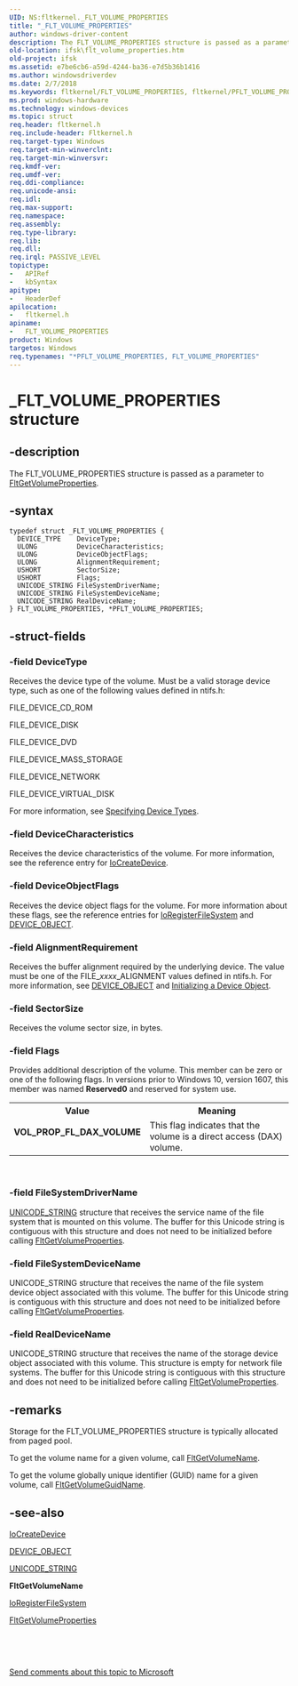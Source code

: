 ```yaml
---
UID: NS:fltkernel._FLT_VOLUME_PROPERTIES
title: "_FLT_VOLUME_PROPERTIES"
author: windows-driver-content
description: The FLT_VOLUME_PROPERTIES structure is passed as a parameter to FltGetVolumeProperties.
old-location: ifsk\flt_volume_properties.htm
old-project: ifsk
ms.assetid: e7be6cb6-a59d-4244-ba36-e7d5b36b1416
ms.author: windowsdriverdev
ms.date: 2/7/2018
ms.keywords: fltkernel/FLT_VOLUME_PROPERTIES, fltkernel/PFLT_VOLUME_PROPERTIES, ifsk.flt_volume_properties, PFLT_VOLUME_PROPERTIES, FLT_VOLUME_PROPERTIES structure [Installable File System Drivers], _FLT_VOLUME_PROPERTIES, FltSystemStructures_9de12b81-e647-4dc7-8d4c-dd90070c7dfa.xml, *PFLT_VOLUME_PROPERTIES, VOL_PROP_FL_DAX_VOLUME, PFLT_VOLUME_PROPERTIES structure pointer [Installable File System Drivers], FLT_VOLUME_PROPERTIES
ms.prod: windows-hardware
ms.technology: windows-devices
ms.topic: struct
req.header: fltkernel.h
req.include-header: Fltkernel.h
req.target-type: Windows
req.target-min-winverclnt: 
req.target-min-winversvr: 
req.kmdf-ver: 
req.umdf-ver: 
req.ddi-compliance: 
req.unicode-ansi: 
req.idl: 
req.max-support: 
req.namespace: 
req.assembly: 
req.type-library: 
req.lib: 
req.dll: 
req.irql: PASSIVE_LEVEL
topictype:
-	APIRef
-	kbSyntax
apitype:
-	HeaderDef
apilocation:
-	fltkernel.h
apiname:
-	FLT_VOLUME_PROPERTIES
product: Windows
targetos: Windows
req.typenames: "*PFLT_VOLUME_PROPERTIES, FLT_VOLUME_PROPERTIES"
---
```


# _FLT_VOLUME_PROPERTIES structure


## -description


The FLT_VOLUME_PROPERTIES structure is passed as a parameter to <a href="..\fltkernel\nf-fltkernel-fltgetvolumeproperties.md">FltGetVolumeProperties</a>. 


## -syntax


````
typedef struct _FLT_VOLUME_PROPERTIES {
  DEVICE_TYPE    DeviceType;
  ULONG          DeviceCharacteristics;
  ULONG          DeviceObjectFlags;
  ULONG          AlignmentRequirement;
  USHORT         SectorSize;
  USHORT         Flags;
  UNICODE_STRING FileSystemDriverName;
  UNICODE_STRING FileSystemDeviceName;
  UNICODE_STRING RealDeviceName;
} FLT_VOLUME_PROPERTIES, *PFLT_VOLUME_PROPERTIES;
````


## -struct-fields




### -field DeviceType

Receives the device type of the volume. Must be a valid storage device type, such as one of the following values defined in ntifs.h: 

FILE_DEVICE_CD_ROM

FILE_DEVICE_DISK

FILE_DEVICE_DVD

FILE_DEVICE_MASS_STORAGE

FILE_DEVICE_NETWORK

FILE_DEVICE_VIRTUAL_DISK

For more information, see <a href="https://msdn.microsoft.com/library/windows/hardware/ff563821">Specifying Device Types</a>. 


### -field DeviceCharacteristics

Receives the device characteristics of the volume. For more information, see the reference entry for <a href="..\wdm\nf-wdm-iocreatedevice.md">IoCreateDevice</a>. 


### -field DeviceObjectFlags

Receives the device object flags for the volume. For more information about these flags, see the reference entries for <a href="..\ntifs\nf-ntifs-ioregisterfilesystem.md">IoRegisterFileSystem</a> and <a href="..\wdm\ns-wdm-_device_object.md">DEVICE_OBJECT</a>. 


### -field AlignmentRequirement

Receives the buffer alignment required by the underlying device. The value must be one of the FILE_<i>xxxx</i>_ALIGNMENT values defined in ntifs.h. For more information, see <a href="..\wdm\ns-wdm-_device_object.md">DEVICE_OBJECT</a> and <a href="https://msdn.microsoft.com/library/windows/hardware/ff547807">Initializing a Device Object</a>. 


### -field SectorSize

Receives the volume sector size, in bytes. 


### -field Flags

Provides additional description of the volume. This member can be zero or one of the following flags. In versions prior to Windows 10, version 1607, this member was named <b>Reserved0</b> and reserved for system use.

<table>
<tr>
<th>Value</th>
<th>Meaning</th>
</tr>
<tr>
<td width="40%"><a id="VOL_PROP_FL_DAX_VOLUME"></a><a id="vol_prop_fl_dax_volume"></a><dl>
<dt><b>VOL_PROP_FL_DAX_VOLUME</b></dt>
</dl>
</td>
<td width="60%">
This flag indicates that the volume is a direct access (DAX) volume.

</td>
</tr>
</table>
 


### -field FileSystemDriverName


<a href="..\wudfwdm\ns-wudfwdm-_unicode_string.md">UNICODE_STRING</a> structure that receives the service name of the file system that is mounted on this volume. The buffer for this Unicode string is contiguous with this structure and does not need to be initialized before calling <a href="..\fltkernel\nf-fltkernel-fltgetvolumeproperties.md">FltGetVolumeProperties</a>. 


### -field FileSystemDeviceName

UNICODE_STRING structure that receives the name of the file system device object associated with this volume. The buffer for this Unicode string is contiguous with this structure and does not need to be initialized before calling <a href="..\fltkernel\nf-fltkernel-fltgetvolumeproperties.md">FltGetVolumeProperties</a>. 


### -field RealDeviceName

UNICODE_STRING structure that receives the name of the storage device object associated with this volume. This structure is empty for network file systems. The buffer for this Unicode string is contiguous with this structure and does not need to be initialized before calling <a href="..\fltkernel\nf-fltkernel-fltgetvolumeproperties.md">FltGetVolumeProperties</a>. 


## -remarks



Storage for the FLT_VOLUME_PROPERTIES structure is typically allocated from paged pool. 

To get the volume name for a given volume, call <a href="..\fltkernel\nf-fltkernel-fltgetvolumename.md">FltGetVolumeName</a>. 

To get the volume globally unique identifier (GUID) name for a given volume, call <a href="..\fltkernel\nf-fltkernel-fltgetvolumeguidname.md">FltGetVolumeGuidName</a>. 




## -see-also

<a href="..\wdm\nf-wdm-iocreatedevice.md">IoCreateDevice</a>



<a href="..\wdm\ns-wdm-_device_object.md">DEVICE_OBJECT</a>



<a href="..\wudfwdm\ns-wudfwdm-_unicode_string.md">UNICODE_STRING</a>



<b>FltGetVolumeName</b>



<a href="..\ntifs\nf-ntifs-ioregisterfilesystem.md">IoRegisterFileSystem</a>



<a href="..\fltkernel\nf-fltkernel-fltgetvolumeproperties.md">FltGetVolumeProperties</a>



 

 

<a href="mailto:wsddocfb@microsoft.com?subject=Documentation%20feedback [ifsk\ifsk]:%20FLT_VOLUME_PROPERTIES structure%20 RELEASE:%20(2/7/2018)&amp;body=%0A%0APRIVACY STATEMENT%0A%0AWe use your feedback to improve the documentation. We don't use your email address for any other purpose, and we'll remove your email address from our system after the issue that you're reporting is fixed. While we're working to fix this issue, we might send you an email message to ask for more info. Later, we might also send you an email message to let you know that we've addressed your feedback.%0A%0AFor more info about Microsoft's privacy policy, see http://privacy.microsoft.com/en-us/default.aspx." title="Send comments about this topic to Microsoft">Send comments about this topic to Microsoft</a>

